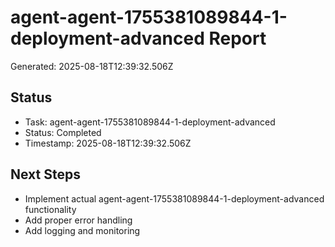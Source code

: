# agent-agent-1755381089844-1-deployment-advanced Report

Generated: 2025-08-18T12:39:32.506Z

## Status
- Task: agent-agent-1755381089844-1-deployment-advanced
- Status: Completed
- Timestamp: 2025-08-18T12:39:32.506Z

## Next Steps
- Implement actual agent-agent-1755381089844-1-deployment-advanced functionality
- Add proper error handling
- Add logging and monitoring
